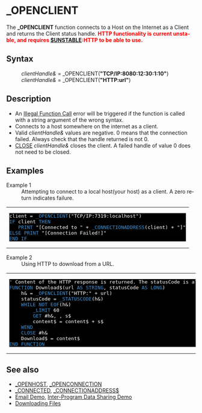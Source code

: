 <style>pre.codeide, pre.outputfixed, .outputcrt0 { background-color: #000 !important; color: #FFF !important; }</style><!DOCTYPE html>
<html class="client-nojs" dir="ltr" lang="en">
<head>
<title>_OPENCLIENT - QB64 Phoenix Edition Wiki</title>
</head>
<body class="mediawiki ltr sitedir-ltr mw-hide-empty-elt ns-0 ns-subject page-OPENCLIENT rootpage-OPENCLIENT skin-vector action-view skin-vector-legacy vector-feature-language-in-header-enabled vector-feature-language-in-main-page-header-disabled vector-feature-language-alert-in-sidebar-disabled vector-feature-sticky-header-disabled vector-feature-sticky-header-edit-disabled vector-feature-table-of-contents-disabled vector-feature-visual-enhancement-next-disabled">
<div class="mw-body" id="content" role="main">
<a id="top"></a>
<h1 class="firstHeading mw-first-heading" id="firstHeading">_OPENCLIENT</h1>
<div class="vector-body" id="bodyContent">
<div class="mw-body-content mw-content-ltr" dir="ltr" id="mw-content-text" lang="en"><div class="mw-parser-output"><p>The <b>_OPENCLIENT</b> function connects to a Host on the Internet as a Client and returns the Client status handle.
<span style="color:red;"><b>HTTP functionality is current unstable, and requires <a href="$UNSTABLE" title="$UNSTABLE">$UNSTABLE</a>:HTTP to be able to use.</b></span>
</p>
<h2><span class="mw-headline" id="Syntax">Syntax</span></h2>
<dl><dd><i>clientHandle&amp;</i> = <a class="mw-selflink selflink">_OPENCLIENT</a>(<b>"TCP/IP:8080:12:30:1:10"</b>)</dd>
<dd><i>clientHandle&amp;</i> = <a class="mw-selflink selflink">_OPENCLIENT</a>(<b>"HTTP:url"</b>)</dd></dl>
<p>
</p>
<h2><span class="mw-headline" id="Description">Description</span></h2>
<ul><li>An <a href="ERROR_Codes" title="ERROR Codes">Illegal Function Call</a> error will be triggered if the function is called with a string argument of the wrong syntax.</li>
<li>Connects to a host somewhere on the internet as a client.</li>
<li>Valid <i>clientHandle&amp;</i> values are negative. 0 means that the connection failed. Always check that the handle returned is not 0.</li>
<li><a href="CLOSE" title="CLOSE">CLOSE</a> <i>clientHandle&amp;</i> closes the client. A failed handle of value 0 does not need to be closed.</li></ul>
<p>
</p>
<h2><span class="mw-headline" id="Examples">Examples</span></h2>
<dl><dt>Example 1</dt>
<dd>Attempting to connect to a local host(your host) as a client. A zero return indicates failure.</dd></dl>
<table cellpadding="15px" width="100%">
<tbody><tr>
<td><pre class="codeide">client = <a class="mw-selflink selflink"><span style="color:#4593D8;">_OPENCLIENT</span></a>("TCP/IP:7319:localhost")
<a href="IF...THEN" title="IF...THEN"><span style="color:#4593D8;">IF</span></a> client <a href="THEN" title="THEN"><span style="color:#4593D8;">THEN</span></a>
   <a href="PRINT" title="PRINT"><span style="color:#4593D8;">PRINT</span></a> "[Connected to " + <a href="CONNECTIONADDRESS" title="CONNECTIONADDRESS"><span style="color:#4593D8;">_CONNECTIONADDRESS</span></a>(client) + "]"
<a href="ELSE" title="ELSE"><span style="color:#4593D8;">ELSE</span></a> <a href="PRINT" title="PRINT"><span style="color:#4593D8;">PRINT</span></a> "[Connection Failed!]"
<a class="mw-redirect" href="END_IF" title="END IF"><span style="color:#4593D8;">END IF</span></a>
</pre>
</td></tr></tbody></table>
<dl><dt>Example 2</dt>
<dd>Using HTTP to download from a URL.</dd></dl>
<table cellpadding="15px" width="100%">
<tbody><tr>
<td><pre class="codeide">' Content of the HTTP response is returned. The statusCode is also assigned.
<a href="FUNCTION" title="FUNCTION"><span style="color:#4593D8;">FUNCTION</span></a> Download$(url <a href="AS" title="AS"><span style="color:#4593D8;">AS</span></a> <a href="STRING" title="STRING"><span style="color:#4593D8;">STRING</span></a>, statusCode <a href="AS" title="AS"><span style="color:#4593D8;">AS</span></a> <a href="LONG" title="LONG"><span style="color:#4593D8;">LONG</span></a>)
    h&amp; = <a class="mw-selflink selflink"><span style="color:#4593D8;">_OPENCLIENT</span></a>("HTTP:" + url)
    statusCode = <a href="STATUSCODE" title="STATUSCODE"><span style="color:#4593D8;">_STATUSCODE</span></a>(h&amp;)
    <a class="mw-redirect" href="WHILE" title="WHILE"><span style="color:#4593D8;">WHILE</span></a> <a href="NOT" title="NOT"><span style="color:#4593D8;">NOT</span></a> <a href="EOF" title="EOF"><span style="color:#4593D8;">EOF</span></a>(h&amp;)
        <a href="LIMIT" title="LIMIT"><span style="color:#4593D8;">_LIMIT</span></a> 60
        <a href="GET_(HTTP_statement)" title="GET (HTTP statement)"><span style="color:#4593D8;">GET</span></a> #h&amp;, , s$
        content$ = content$ + s$
    <a class="mw-redirect" href="WEND" title="WEND"><span style="color:#4593D8;">WEND</span></a>
    <a href="CLOSE" title="CLOSE"><span style="color:#4593D8;">CLOSE</span></a> #h&amp;
    Download$ = content$
<a class="mw-redirect" href="END_FUNCTION" title="END FUNCTION"><span style="color:#4593D8;">END FUNCTION</span></a>
</pre>
</td></tr></tbody></table>
<p>
</p>
<h2><span class="mw-headline" id="See_also">See also</span></h2>
<ul><li><a href="OPENHOST" title="OPENHOST">_OPENHOST</a>, <a href="OPENCONNECTION" title="OPENCONNECTION">_OPENCONNECTION</a></li>
<li><a href="CONNECTED" title="CONNECTED">_CONNECTED</a>, <a class="mw-redirect" href="CONNECTIONADDRESS$" title="CONNECTIONADDRESS$">_CONNECTIONADDRESS$</a></li>
<li><a href="Email_Demo" title="Email Demo">Email Demo</a>, <a href="Inter-Program_Data_Sharing_Demo" title="Inter-Program Data Sharing Demo">Inter-Program Data Sharing Demo</a></li>
<li><a href="Downloading_Files" title="Downloading Files">Downloading Files</a></li></ul>
<p>
</p>
<!-- 
NewPP limit report
Cached time: 20240714211450
Cache expiry: 86400
Reduced expiry: false
Complications: [show‐toc]
CPU time usage: 0.040 seconds
Real time usage: 0.069 seconds
Preprocessor visited node count: 208/1000000
Post‐expand include size: 2161/2097152 bytes
Template argument size: 455/2097152 bytes
Highest expansion depth: 3/100
Expensive parser function count: 0/100
Unstrip recursion depth: 0/20
Unstrip post‐expand size: 0/5000000 bytes
-->
<!--
Transclusion expansion time report (%,ms,calls,template)
100.00%   48.325      1 -total
 25.38%   12.267      2 Template:CodeStart
 14.80%    7.154     23 Template:Cl
 10.91%    5.270      1 Template:Text
 10.39%    5.020      1 Template:PageSeeAlso
  6.61%    3.192      2 Template:CodeEnd
  5.79%    2.796      1 Template:PageNavigation
  5.58%    2.695      1 Template:PageExamples
  5.23%    2.528      1 Template:PageSyntax
  4.65%    2.248      4 Template:Parameter
-->
<!-- Saved in parser cache with key qb64pnix_mw19894-mwmb_:pcache:idhash:205-0!canonical and timestamp 20240714211450 and revision id 8005.
 -->
</div>
</div>
</div>
</div>
</body>
</html>